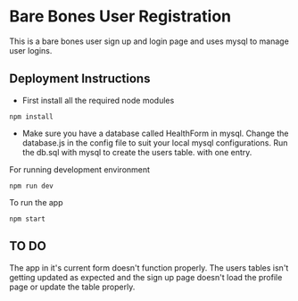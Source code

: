 # Bare Bones User Registration

This is a bare bones user sign up and login page and uses mysql to manage user logins.

## Deployment Instructions
- First install all the required node modules

```
npm install 
```

- Make sure you have a database called HealthForm in mysql. Change the database.js in the config file to suit your local mysql configurations.
Run the db.sql with mysql to create the users table. with one entry.

For running development environment
``` 
npm run dev
```

To run the app
```
npm start
```

## TO DO
The app in it's current form doesn't function properly. The users tables isn't getting updated as expected and the sign up page doesn't load the profile page or update the table properly.